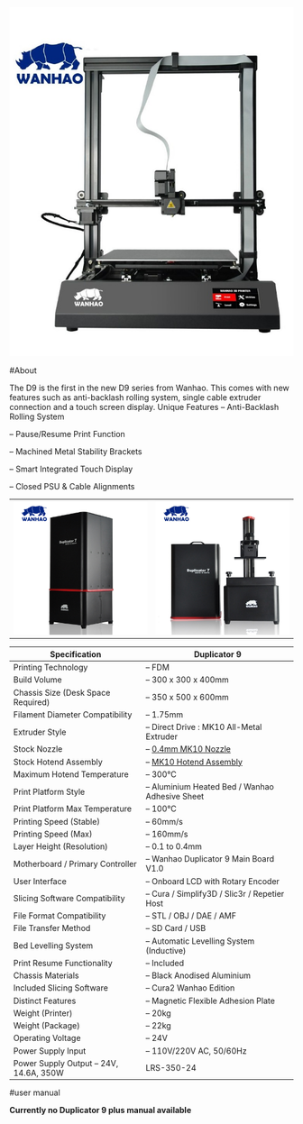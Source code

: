 ![](img/wanhao-duplicator-9.jpg)

#About

The D9 is the first in the new D9 series from Wanhao. This comes with new features such as anti-backlash rolling system, single cable extruder connection and a touch screen display.
Unique Features
– Anti-Backlash Rolling System

– Pause/Resume Print Function

– Machined Metal Stability Brackets

– Smart Integrated Touch Display

– Closed PSU & Cable Alignments


|||
|-|-|
|![](img/WanD7.jpg)| ![](img/D7open.jpg)

|Specification| Duplicator 9
|-|-|
|Printing Technology|– FDM
|Build Volume|– 300 x 300 x 400mm
|Chassis Size (Desk Space Required)|– 350 x 500 x 600mm
|Filament Diameter Compatibility| – 1.75mm
|Extruder Style| – Direct Drive : MK10 All-Metal Extruder
|Stock Nozzle| – [0.4mm MK10 Nozzle](https://www.diyelectronics.co.za/store/mk-range/1270-4mm-mk10-nozzle-for-175mm-filament.html)
|Stock Hotend Assembly| – [MK10 Hotend Assembly](https://www.diyelectronics.co.za/store/hotend-assemblies/1272-mk10-hotend-for-175mm-i3.html)
|Maximum Hotend Temperature| – 300°C
|Print Platform Style| – Aluminium Heated Bed / Wanhao Adhesive Sheet
|Print Platform Max Temperature| – 100°C
|Printing Speed (Stable)| – 60mm/s
|Printing Speed (Max)| – 160mm/s
|Layer Height (Resolution)| – 0.1 to 0.4mm
|Motherboard / Primary Controller| – Wanhao Duplicator 9 Main Board V1.0
|User Interface| – Onboard LCD with Rotary Encoder
|Slicing Software Compatibility| – Cura / Simplify3D / Slic3r / Repetier Host
|File Format Compatibility| – STL / OBJ / DAE / AMF
|File Transfer Method| – SD Card / USB
|Bed Levelling System| – Automatic Levelling System (Inductive)
|Print Resume Functionality| – Included
|Chassis Materials| – Black Anodised Aluminium
|Included Slicing Software| – Cura2 Wanhao Edition
|Distinct Features| – Magnetic Flexible Adhesion Plate
|Weight (Printer)| – 20kg
|Weight (Package)| – 22kg
|Operating Voltage| – 24V
|Power Supply Input| – 110V/220V AC, 50/60Hz
|Power Supply Output – 24V, 14.6A, 350W | LRS-350-24

#user manual

__Currently no Duplicator 9 plus manual available__